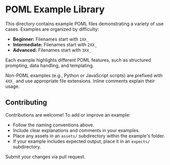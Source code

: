 # POML Example Library

This directory contains example POML files demonstrating a variety of use cases. Examples are organized by difficulty:

- **Beginner:** Filenames start with `1XX_`
- **Intermediate:** Filenames start with `2XX_`
- **Advanced:** Filenames start with `3XX_`

Each example highlights different POML features, such as structured prompting, data handling, and templating.

Non-POML examples (e.g., Python or JavaScript scripts) are prefixed with `4XX_` and use appropriate file extensions. Inline comments explain their usage.

## Contributing

Contributions are welcome! To add or improve an example:

- Follow the naming conventions above.
- Include clear explanations and comments in your examples.
- Place any assets in an `assets/` subdirectory within the example's folder.
- If your example includes expected output, place it in an `expects/` subdirectory.

Submit your changes via pull request.

